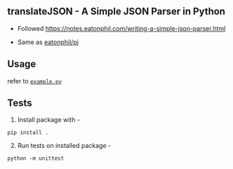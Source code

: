 ## translateJSON - A Simple JSON Parser in Python

- Followed https://notes.eatonphil.com/writing-a-simple-json-parser.html

- Same as [eatonphil/pj](https://github.com/eatonphil/pj)

## Usage

refer to [`example.py`](https://github.com/5tupidmuffin/translateJSON/blob/main/example.py)

## Tests

1. Install package with -

```shell
pip install .
```

2. Run tests on installed package -

```shell
python -m unittest
```
